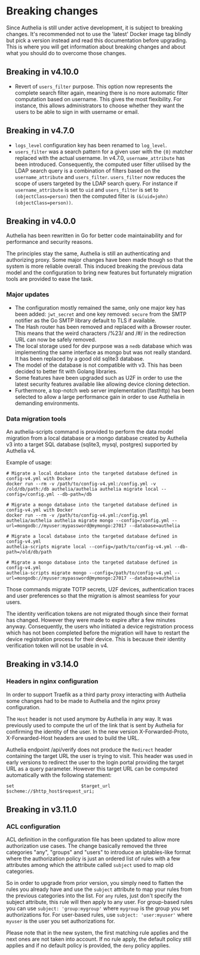 Breaking changes
================

Since Authelia is still under active development, it is subject to breaking changes. It's
recommended not to use the 'latest' Docker image tag blindly but pick a version instead
and read this documentation before upgrading. This is where you will get information about
breaking changes and about what you should do to overcome those changes.

## Breaking in v4.10.0

* Revert of `users_filter` purpose. This option now represents the complete search filter again, meaning
there is no more automatic filter computation based on username. This gives the most flexibility.
For instance, this allows administrators to choose whether they want the users to be able to sign in with
username or email.

## Breaking in v4.7.0

* `logs_level` configuration key has been renamed to `log_level`.
* `users_filter` was a search pattern for a given user with the `{0}` matcher replaced with the
actual username. In v4.7.0, `username_attribute` has been introduced. Consequently, the computed
user filter utilised by the LDAP search query is a combination of filters based on the
`username_attribute` and `users_filter`. `users_filter` now reduces the scope of users targeted by
the LDAP search query. For instance if `username_attribute` is set to `uid` and `users_filter` is
set to `(objectClass=person)` then the computed filter is `(&(uid=john)(objectClass=person))`.

## Breaking in v4.0.0

Authelia has been rewritten in Go for better code maintainability and for performance and
security reasons.

The principles stay the same, Authelia is still an authenticating and authorizing proxy.
Some major changes have been made though so that the system is more reliable overall. This
induced breaking the previous data model and the configuration to bring new features but
fortunately migration tools are provided to ease the task.

### Major updates

* The configuration mostly remained the same, only one major key has been added: `jwt_secret`
and one key removed: `secure` from the SMTP notifier as the Go SMTP library default to TLS
if available.
* The Hash router has been removed and replaced with a Browser router. This means that the weird characters
/%23/ and /#/ in the redirection URL can now be safely removed.
* The local storage used for dev purpose was a `nedb` database which was implementing the
same interface as mongo but was not really standard. It has been replaced by a good old
sqlite3 database.
* The model of the database is not compatible with v3. This has been decided to better fit
with Golang libraries.
* Some features have been upgraded such as U2F in order to use the latest security features
available like allowing device cloning detection.
* Furthermore, a top-notch web server implementation (fasthttp) has been selected to allow a
large performance gain in order to use Authelia in demanding environments.

### Data migration tools

An authelia-scripts command is provided to perform the data model migration from a local database
or a mongo database created by Authelia v3 into a target SQL database (sqlite3, mysql, postgres)
supported by Authelia v4.

Example of usage:

    # Migrate a local database into the targeted database defined in config-v4.yml with Docker
    docker run --rm -v /path/to/config-v4.yml:/config.yml -v /old/db/path:/db authelia/authelia authelia migrate local --config=/config.yml --db-path=/db
    
    # Migrate a mongo database into the targeted database defined in config-v4.yml with Docker
    docker run --rm -v /path/to/config-v4.yml:/config.yml authelia/authelia authelia migrate mongo --config=/config.yml --url=mongodb://myuser:mypassword@mymongo:27017 --database=authelia

    # Migrate a local database into the targeted database defined in config-v4.yml
    authelia-scripts migrate local --config=/path/to/config-v4.yml --db-path=/old/db/path

    # Migrate a mongo database into the targeted database defined in config-v4.yml
    authelia-scripts migrate mongo --config=/path/to/config-v4.yml --url=mongodb://myuser:mypassword@mymongo:27017 --database=authelia


Those commands migrate TOTP secrets, U2F devices, authentication traces and user preferences so
that the migration is almost seamless for your users.

The identity verification tokens are not migrated though since their format has changed. However they were
made to expire after a few minutes anyway. Consequently, the users who initiated a device registration process
which has not been completed before the migration will have to restart the device registration process for their
device. This is because their identity verification token will not be usable in v4.

## Breaking in v3.14.0

### Headers in nginx configuration

In order to support Traefik as a third party proxy interacting with Authelia some changes had to be made
to Authelia and the nginx proxy configuration.

The `Host` header is not used anymore by Authelia in any way. It was previously used to compute the url of the link that is
sent by Authelia for confirming the identity of the user. In the new version X-Forwarded-Proto, X-Forwarded-Host
headers are used to build the URL.

Authelia endpoint /api/verify does not produce the `Redirect` header containing the target URL the user is trying to visit.
This header was used in early versions to redirect the user to the login portal providing the target URL as a query parameter.
However this target URL can be computed automatically with the following statement:

    set                         $target_url $scheme://$http_host$request_uri;


## Breaking in v3.11.0

### ACL configuration

ACL definition in the configuration file has been updated to allow more authorization use cases.
The change basically removed the three categories "any", "groups" and "users" to introduce an
iptables-like format where the authorization policy is just an ordered list of rules with a few
attributes among which the attribute called `subject` used to map old categories.

So in order to upgrade from prior version, you simply need to flatten the rules you already have and
use the `subject` attribute to map your rules from the previous categories into the list. For `any`
rules, just don't specify the subject attribute, this rule will then apply to any user. For group-based
rules you can use `subject: 'group:mygroup'` where `mygroup` is the group you set authorizations for.
For user-based rules, use `subject: 'user:myuser'` where `myuser` is the user you set authorizations for.

Please note that in the new system, the first matching rule applies and the next ones are not taken into
account. If no rule apply, the default policy still applies and if no default policy is provided, the `deny`
policy applies.
